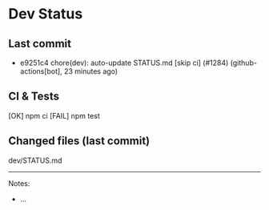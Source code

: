 # Dev Status

## Last commit
- e9251c4 chore(dev): auto-update STATUS.md [skip ci] (#1284) (github-actions[bot], 23 minutes ago)
## CI & Tests
[OK] npm ci
[FAIL] npm test

## Changed files (last commit)
dev/STATUS.md

---
Notes:
- ...
